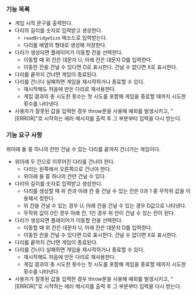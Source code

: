 ### 기능 목록

 - 게임 시작 문구를 출력한다.
 - 다리의 길이를 숫자로 입력받고 생성한다.
   - `readBridgeSize` 메소드로 입력받는다.
   - 다리를 배열의 형태로 생성해 저장한다.
 - 다리가 생성되면 플레이어가 이동할 칸을 선택한다.
   - 이동할 때 위 칸은 대문자 U, 아래 칸은 대문자 D를 입력한다.
   - 이동한 칸을 건널 수 있다면 O로 표시한다. 건널 수 없다면 X로 표시한다.
 - 다리를 끝까지 건너면 게임이 종료된다.
 - 다리를 건너다 실패하면 게임을 재시작하거나 종료할 수 있다.
   - 재시작해도 처음에 만든 다리로 재사용한다.
   - 게임 결과의 총 시도한 횟수는 첫 시도를 포함해 게임을 종료할 때까지 시도한 횟수를 나타낸다.
 - 사용자가 잘못된 값을 입력한 경우 throw문을 사용해 예외를 발생시키고, "[ERROR]"로 시작하는 에러 메시지를 출력 후 그 부분부터 입력을 다시 받는다.

### 기능 요구 사항
위아래 둘 중 하나의 칸만 건널 수 있는 다리를 끝까지 건너가는 게임이다.

 - 위아래 두 칸으로 이루어진 다리를 건너야 한다.
   - 다리는 왼쪽에서 오른쪽으로 건너야 한다.
   - 위아래 둘 중 하나의 칸만 건널 수 있다.
 - 다리의 길이를 숫자로 입력받고 생성한다.
   - 다리를 생성할 때 위 칸과 아래 칸 중 건널 수 있는 칸은 0과 1 중 무작위 값을 이용해서 정한다.
   - 위 칸을 건널 수 있는 경우 U, 아래 칸을 건널 수 있는 경우 D값으로 나타낸다.
   - 무작위 값이 0인 경우 아래 칸, 1인 경우 위 칸이 건널 수 있는 칸이 된다.
 - 다리가 생성되면 플레이어가 이동할 칸을 선택한다.
   - 이동할 때 위 칸은 대문자 U, 아래 칸은 대문자 D를 입력한다.
   - 이동한 칸을 건널 수 있다면 O로 표시한다. 건널 수 없다면 X로 표시한다.
 - 다리를 끝까지 건너면 게임이 종료된다.
 - 다리를 건너다 실패하면 게임을 재시작하거나 종료할 수 있다.
   - 재시작해도 처음에 만든 다리로 재사용한다.
   - 게임 결과의 총 시도한 횟수는 첫 시도를 포함해 게임을 종료할 때까지 시도한 횟수를 나타낸다.
 - 사용자가 잘못된 값을 입력한 경우 throw문을 사용해 예외를 발생시키고, "[ERROR]"로 시작하는 에러 메시지를 출력 후 그 부분부터 입력을 다시 받는다.